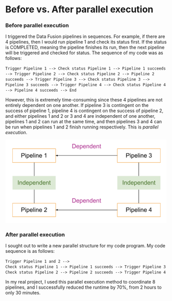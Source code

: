 # Before vs. After parallel execution

### Before parallel execution

I triggered the Data Fusion pipelines in sequences. For example, if there are 4 pipelines, then I would run pipeline 1 and check its status first. If the status is COMPLETED, meaning the pipeline finishes its run, then the next pipeline will be triggered and checked for status. The sequence of my code was as follows:&#x20;

`Trigger Pipeline 1 --> Check status Pipeline 1 --> Pipeline 1 succeeds --> Trigger Pipeline 2 --> Check status Pipeline 2 --> Pipeline 2 succeeds --> Trigger Pipeline 3 --> Check status Pipeline 3 --> Pipeline 3 succeeds --> Trigger Pipeline 4 --> Check status Pipeline 4 --> Pipeline 4 succeeds --> End`

However, this is extremely time-consuming since these 4 pipelines are not entirely dependent on one another. If pipeline 3 is contingent on the success of pipeline 1, pipeline 4 is contingent on the success of pipeline 2, and either pipelines 1 and 2 or 3 and 4 are independent of one another, pipelines 1 and 2 can run at the same time, and then pipelines 3 and 4 can be run when pipelines 1 and 2 finish running respectively. This is _parallel execution_.&#x20;

![Pipeline Dependency](../.gitbook/assets/screen-shot-2021-07-31-at-11.03.36-am.png)

### After parallel execution

I sought out to write a new parallel structure for my code program. My code sequence is as follows:&#x20;

`Trigger Pipeline 1 and 2 -->`\
`Check status Pipeline 1 --> Pipeline 1 succeeds --> Trigger Pipeline 3`\
`Check status Pipeline 2 --> Pipeline 2 succeeds --> Trigger Pipeline 4`

In my real project, I used this parallel execution method to coordinate 8 pipelines, and I successfully reduced the runtime by 70%, from 2 hours to only 30 minutes.&#x20;
